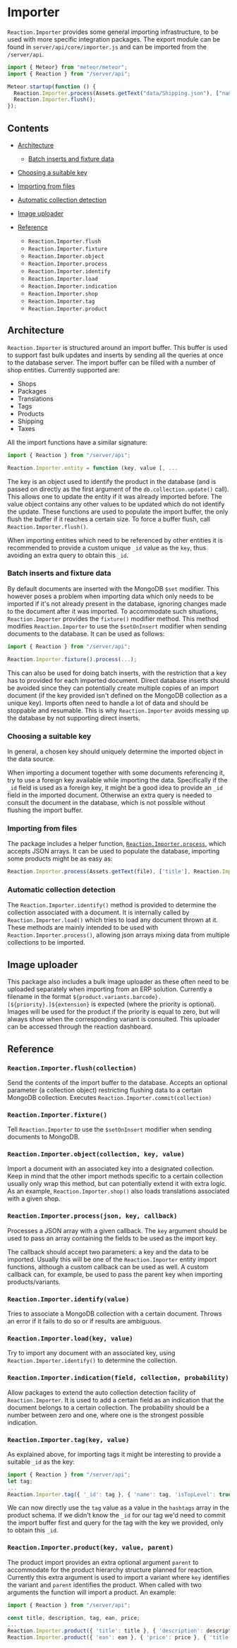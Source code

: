 # Importer

`Reaction.Importer` provides some general importing infrastructure, to be used with more specific integration packages. The export module can be found in `server/api/core/importer.js` and can be imported from the `/server/api`.

```js
import { Meteor} from "meteor/meteor";
import { Reaction } from "/server/api";

Meteor.startup(function () {
  Reaction.Importer.process(Assets.getText("data/Shipping.json"), ["name"], Reaction.Importer.shipping);
  Reaction.Importer.flush();
});
```

## Contents

- [Architecture](#architecture)

  - [Batch inserts and fixture data](#batch-inserts-and-fixture-data)

- [Choosing a suitable key](#choosing-a-suitable-key)

- [Importing from files](#importing-from-files)

- [Automatic collection detection](#automatic-collection-detection)

- [Image uploader](#image-uploader)

- [Reference](#reference)
  - `Reaction.Importer.flush`
  - `Reaction.Importer.fixture`
  - `Reaction.Importer.object`
  - `Reaction.Importer.process`
  - `Reaction.Importer.identify`
  - `Reaction.Importer.load`
  - `Reaction.Importer.indication`
  - `Reaction.Importer.shop`
  - `Reaction.Importer.tag`
  - `Reaction.Importer.product`

## Architecture

`Reaction.Importer` is structured around an import buffer. This buffer is used to support fast bulk updates and inserts by sending all the queries at once to the database server. The import buffer can be filled with a number of shop entities. Currently supported are:

- Shops
- Packages
- Translations
- Tags
- Products
- Shipping
- Taxes

All the import functions have a similar signature:

```js
import { Reaction } from "/server/api";

Reaction.Importer.entity = function (key, value [, ...
```

The key is an object used to identify the product in the database (and is passed on directly as the first argument of the `db.collection.update()` call). This allows one to update the entity if it was already imported before. The value object contains any other values to be updated which do not identify the update. These functions are used to populate the import buffer, the only flush the buffer if it reaches a certain size. To force a buffer flush, call `Reaction.Importer.flush()`.

When importing entities which need to be referenced by other entities it is recommended to provide a custom unique `_id` value as the `key`, thus avoiding an extra query to obtain this `_id`.

### Batch inserts and fixture data

By default documents are inserted with the MongoDB `$set` modifier. This however poses a problem when importing data which only needs to be imported if it's not already present in the database, ignoring changes made to the document after it was imported. To accommodate such situations, `Reaction.Importer` provides the `fixture()` modifier method. This method modifies `Reaction.Importer` to use the `$setOnInsert` modifier when sending documents to the database. It can be used as follows:

```js
import { Reaction } from "/server/api";

Reaction.Importer.fixture().process(...);
```

This can also be used for doing batch inserts, with the restriction that a key has to provided for each imported document. Direct database inserts should be avoided since they can potentially create multiple copies of an import document (if the key provided isn't defined on the MongoDB collection as a unique key). Imports often need to handle a lot of data and should be stoppable and resumable. This is why `Reaction.Importer` avoids messing up the database by not supporting direct inserts.

### Choosing a suitable key

In general, a chosen key should uniquely determine the imported object in the data source.

When importing a document together with some documents referencing it, try to use a foreign key available while importing the data. Specifically if the `_id` field is used as a foreign key, it might be a good idea to provide an `_id` field in the imported document. Otherwise an extra query is needed to consult the document in the database, which is not possible without flushing the import buffer.

### Importing from files

The package includes a helper function, [`Reaction.Importer.process`](#process), which accepts JSON arrays. It can be used to populate the database, importing some products might be as easy as:

```js
Reaction.Importer.process(Assets.getText(file), ['title'], Reaction.Importer.product);
```

### Automatic collection detection

The `Reaction.Importer.identify()` method is provided to determine the collection associated with a document. It is internally called by `Reaction.Importer.load()` which tries to load any document thrown at it. These methods are mainly intended to be used with `Reaction.Importer.process()`, allowing json arrays mixing data from multiple collections to be imported.

## Image uploader

This package also includes a bulk image uploader as these often need to be uploaded separately when importing from an ERP solution. Currently a filename in the format `${product.variants.barcode}.[${priority}.]${extension}` is expected (where the priority is optional). Images will be used for the product if the priority is equal to zero, but will always show when the corresponding variant is consulted. This uploader can be accessed through the reaction dashboard.

## Reference

### `Reaction.Importer.flush(collection)`

Send the contents of the import buffer to the database. Accepts an optional parameter (a collection object) restricting flushing data to a certain MongoDB collection.
Executes `Reaction.Importer.commit(collection)`

### `Reaction.Importer.fixture()`

Tell `Reaction.Importer` to use the `$setOnInsert` modifier when sending documents to MongoDB.

### `Reaction.Importer.object(collection, key, value)`

Import a document with an associated key into a designated collection. Keep in mind that the other import methods specific to a certain collection usually only wrap this method, but can potentially extend it with extra logic. As an example, `Reaction.Importer.shop()` also loads translations associated with a given shop.

### `Reaction.Importer.process(json, key, callback)`

Processes a JSON array with a given callback. The `key` argument should be used to pass an array containing the fields to be used as the import key.

The callback should accept two parameters: a key and the data to be imported. Usually this will be one of the `Reaction.Importer` entity import functions, although a custom callback can be used as well. A custom callback can, for example, be used to pass the parent key when importing products/variants.

### `Reaction.Importer.identify(value)`

Tries to associate a MongoDB collection with a certain document. Throws an error if it fails to do so or if results are ambiguous.

### `Reaction.Importer.load(key, value)`

Try to import any document with an associated key, using `Reaction.Importer.identify()` to determine the collection.

### `Reaction.Importer.indication(field, collection, probability)`

Allow packages to extend the auto collection detection facility of `Reaction.Importer`. It is used to add a certain field as an indication that the document belongs to a certain collection. The probability should be a number between zero and one, where one is the strongest possible indication.

### `Reaction.Importer.tag(key, value)`

As explained above, for importing tags it might be interesting to provide a suitable `_id` as the key:

```js
import { Reaction } from "/server/api";
let tag;
...
Reaction.Importer.tag({ '_id': tag }, { 'name': tag, 'isTopLevel': true });
```

We can now directly use the `tag` value as a value in the `hashtags` array in the product schema. If we didn't know the `_id` for our tag we'd need to commit the import buffer first and query for the tag with the key we provided, only to obtain this `_id`.

### `Reaction.Importer.product(key, value, parent)`

The product import provides an extra optional argument `parent` to accommodate for the product hierarchy structure planned for reaction. Currently this extra argument is used to import a variant where `key` identifies the variant and `parent` identifies the product. When called with two arguments the function will import a product. An example:

```js
import { Reaction } from "/server/api";

const title, description, tag, ean, price;
...
Reaction.Importer.product({ 'title': title }, { 'description': description, 'hashtags': [tag] });
Reaction.Importer.product({ 'ean': ean }, { 'price': price }, { 'title': title });
```
